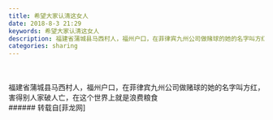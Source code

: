 ```yaml
---
title: 希望大家认清这女人
date: 2018-8-3 21:29
keywords: 希望大家认清这女人
description: 福建省蒲城县马西村人，福州户口，在菲律宾九州公司做赌球的她的名字叫方红，害得别人家破人亡，在这个世界上就是浪费粮食
categories: sharing
---
```

<td class="t_f" id="postmessage_1591160">

<br/>
<br/>
福建省蒲城县马西村人，福州户口，在菲律宾九州公司做赌球的她的名字叫方红，害得别人家破人亡，在这个世界上就是浪费粮食<br/>
</td>
###### 转载自[菲龙网]